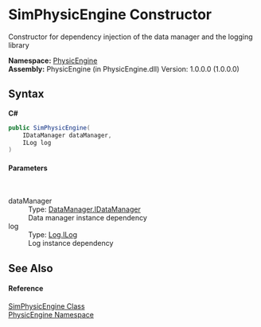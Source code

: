 # SimPhysicEngine Constructor 
 

Constructor for dependency injection of the data manager and the logging library

**Namespace:**&nbsp;<a href="2c674c0c-7bea-d9b6-5728-3bc9437cd4de">PhysicEngine</a><br />**Assembly:**&nbsp;PhysicEngine (in PhysicEngine.dll) Version: 1.0.0.0 (1.0.0.0)

## Syntax

**C#**<br />
``` C#
public SimPhysicEngine(
	IDataManager dataManager,
	ILog log
)
```


#### Parameters
&nbsp;<dl><dt>dataManager</dt><dd>Type: <a href="46cd8405-1684-f638-1174-ea05d804b4a7">DataManager.IDataManager</a><br />Data manager instance dependency</dd><dt>log</dt><dd>Type: <a href="cd155c12-8090-5e55-8dce-d64b5314750c">Log.ILog</a><br />Log instance dependency</dd></dl>

## See Also


#### Reference
<a href="c02da7ad-0280-647d-bee3-7b2b65bbafcd">SimPhysicEngine Class</a><br /><a href="2c674c0c-7bea-d9b6-5728-3bc9437cd4de">PhysicEngine Namespace</a><br />